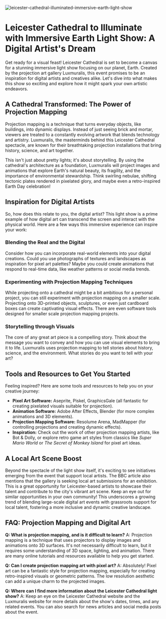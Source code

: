 ![leicester-cathedral-illuminated-immersive-earth-light-show](https://images.pexels.com/photos/30726289/pexels-photo-30726289.jpeg?auto=compress&cs=tinysrgb&fit=crop&h=627&w=1200)

# Leicester Cathedral to Illuminate with Immersive Earth Light Show: A Digital Artist's Dream

Get ready for a visual feast! Leicester Cathedral is set to become a canvas for a stunning immersive light show focusing on our planet, Earth. Created by the projection art gallery Luxmuralis, this event promises to be an inspiration for digital artists and creatives alike. Let's dive into what makes this show so exciting and explore how it might spark your own artistic endeavors.

## A Cathedral Transformed: The Power of Projection Mapping

Projection mapping is a technique that turns everyday objects, like buildings, into dynamic displays. Instead of just seeing brick and mortar, viewers are treated to a constantly evolving artwork that blends technology and artistry. Luxmuralis, the masterminds behind this Leicester Cathedral spectacle, are known for their breathtaking projection installations that bring history, science, and art together.

This isn't just about pretty lights; it's about storytelling. By using the cathedral's architecture as a foundation, Luxmuralis will project images and animations that explore Earth's natural beauty, its fragility, and the importance of environmental stewardship. Think swirling nebulae, shifting tectonic plates rendered in pixelated glory, and maybe even a retro-inspired Earth Day celebration!

## Inspiration for Digital Artists

So, how does this relate to you, the digital artist? This light show is a prime example of how digital art can transcend the screen and interact with the physical world. Here are a few ways this immersive experience can inspire your work:

### Blending the Real and the Digital

Consider how you can incorporate real-world elements into your digital creations. Could you use photographs of textures and landscapes as inspiration for pixel art palettes? Maybe you could create animations that respond to real-time data, like weather patterns or social media trends.

### Experimenting with Projection Mapping Techniques

While projecting onto a cathedral might be a bit ambitious for a personal project, you can still experiment with projection mapping on a smaller scale. Projecting onto 3D-printed objects, sculptures, or even just cardboard boxes can create captivating visual effects. There are even software tools designed for smaller scale projection mapping projects.

### Storytelling through Visuals

The core of any great art piece is a compelling story. Think about the message you want to convey and how you can use visual elements to bring it to life. Luxmuralis uses projection mapping to tell stories about history, science, and the environment. What stories do you want to tell with your art?

## Tools and Resources to Get You Started

Feeling inspired? Here are some tools and resources to help you on your creative journey:

*   **Pixel Art Software:** Aseprite, Piskel, GraphicsGale (all fantastic for creating pixelated visuals suitable for projection).
*   **Animation Software:** Adobe After Effects, Blender (for more complex animations and 3D elements).
*   **Projection Mapping Software:** Resolume Arena, MadMapper (for controlling projections and creating dynamic effects).
*   **Inspiration:** Check out the work of other projection mapping artists, like Bot & Dolly, or explore retro game art styles from classics like *Super Mario World* or *The Secret of Monkey Island* for pixel art ideas.

## A Local Art Scene Boost

Beyond the spectacle of the light show itself, it's exciting to see initiatives emerging from the event that support local artists. The BBC article also mentions that the gallery is seeking local art submissions for an exhibition. This is a great opportunity for Leicester-based artists to showcase their talent and contribute to the city's vibrant art scene. Keep an eye out for similar opportunities in your own community! This underscores a growing trend of blending large-scale digital art events with grassroots support for local talent, fostering a more inclusive and dynamic creative landscape.

## FAQ: Projection Mapping and Digital Art

**Q: What is projection mapping, and is it difficult to learn?**
A: Projection mapping is a technique that uses projectors to display images and animations onto 3D surfaces. It's not necessarily difficult to learn, but it requires some understanding of 3D space, lighting, and animation. There are many online tutorials and resources available to help you get started.

**Q: Can I create projection mapping art with pixel art?**
A: Absolutely! Pixel art can be a fantastic style for projection mapping, especially for creating retro-inspired visuals or geometric patterns. The low resolution aesthetic can add a unique charm to the projected images.

**Q: Where can I find more information about the Leicester Cathedral light show?**
A: Keep an eye on the Leicester Cathedral website and the Luxmuralis website for more details about the show's dates, times, and any related events. You can also search for news articles and social media posts about the event.
